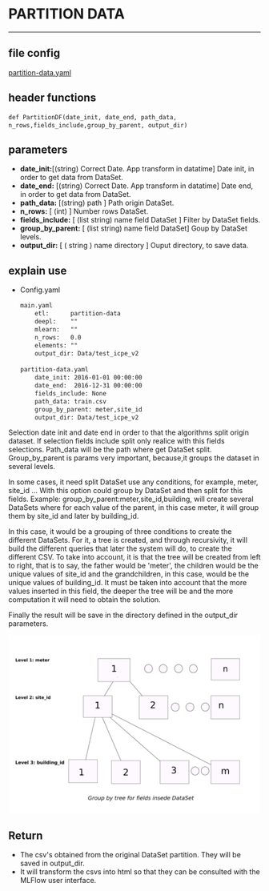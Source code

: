 # PARTITION DATA
---
## file config

[partition-data.yaml](../Config/partition-data.yaml)


## header functions

~~~
def PartitionDF(date_init, date_end, path_data, n_rows,fields_include,group_by_parent, output_dir)
~~~
## parameters

*   **date_init:**[(string) Correct Date. App transform in datatime] Date init, in order to get data from DataSet. 
*   **date_end:** [(string) Correct Date. App transform in datatime] Date end, in order to get data from DataSet.
*   **path_data:** [(string) path ] Path origin DataSet.
*   **n_rows:** [ (int) ] Number rows DataSet.
*   **fields_include:** [ (list string) name field DataSet ] Filter by DataSet fields.
*   **group_by_parent:** [ (list string) name field DataSet] Goup by DataSet levels.
*   **output_dir:** [ ( string ) name directory  ] Ouput directory, to save data.

## explain use
*   Config.yaml 

    ~~~
    main.yaml
        etl:      partition-data
        deepl:    ""
        mlearn:   ""
        n_rows:   0.0
        elements: ""
        output_dir: Data/test_icpe_v2

    partition-data.yaml
        date_init: 2016-01-01 00:00:00
        date_end:  2016-12-31 00:00:00
        fields_include: None
        path_data: train.csv
        group_by_parent: meter,site_id
        output_dir: Data/test_icpe_v2
    ~~~

Selection date init  and date end in order to that the algorithms split origin dataset. If selection fields include split only realice with this fields selections. Path_data will be the path where get DataSet split. Group_by_parent is params very important, because,it groups the dataset in several levels.

In some cases, it need  split DataSet use any conditions, for example, meter, site_id ... With this option could group by DataSet and then split for this fields. Example: group_by_parent:meter,site_id,building, will create several DataSets where for each value of the parent, in this case meter, it will group them by site_id and later by building_id. 

In this case, it would be a grouping of three conditions to create the different DataSets.  For it, a tree is created, and through recursivity, it will build the different queries that later the system will do, to create the different CSV. To take into account, it is that the tree will be created from left to right, that is to say, the father would be 'meter', the children would be the unique values of site_id and the grandchildren, in this case, would be the unique values of building_id. It must be taken into account that the more values inserted in this field, the deeper the tree will be and the more computation it will need to obtain the solution.  

Finally the result will be save in the directory defined in the output_dir parameters.

![example temporal serie, line graph](img/tree_group.png)


## Return
-   The csv's obtained from the original DataSet partition. They will be saved in output_dir.
-   It will transform the csvs into html so that they can be consulted with the MLFlow user interface. 

